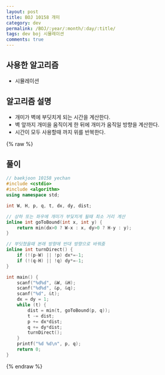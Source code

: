 ```yaml
---
layout: post
title: BOJ 10158 개미
category: dev
permalink: /BOJ/:year/:month/:day/:title/
tags: dev boj 시뮬레이션
comments: true
---
```

## 사용한 알고리즘
- 시뮬레이션

## 알고리즘 설명
- 개미가 벽에 부딧치게 되는 시간을 계산한다.
- 벽 앞까지 개미을 움직이게 한 뒤에 개미가 움직일 방향을 계산한다.
- 시간이 모두 사용할때 까지 위를 반복한다.

{% raw %}
## 풀이
```c++
// baekjoon 10158 yechan
#include <cstdio>
#include <algorithm>
using namespace std;

int W, H, p, q, t, dx, dy, dist;

// 상하 또는 좌우에 개미가 부딫치게 될때 최소 거리 계산
inline int goToBound(int x, int y) {
	return min(dx>0 ? W-x : x, dy>0 ? H-y : y);
}

// 부딧쳤을때 본래 방향에 반대 방향으로 바꿔줌
inline int turnDirect() {
	if (!(p-W) || !p) dx*=-1;
	if (!(q-H) || !q) dy*=-1;
}

int main() {
	scanf("%d%d", &W, &H);
	scanf("%d%d", &p, &q);
	scanf("%d", &t);
	dx = dy = 1;
	while (t) {
		dist = min(t, goToBound(p, q));
		t -= dist;
		p += dx*dist;
		q += dy*dist;
		turnDirect();
	}
	printf("%d %d\n", p, q);
	return 0;
}
```
{% endraw %}
